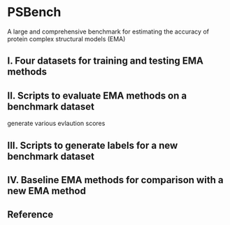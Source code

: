 # PSBench
A large and comprehensive benchmark for estimating the accuracy of protein complex structural models (EMA)

## I. Four datasets for training and testing EMA methods

## II. Scripts to evaluate EMA methods on a benchmark dataset

generate various evlaution scores

## III. Scripts to generate labels for a new benchmark dataset

## IV. Baseline EMA methods for comparison with a new EMA method

## Reference
